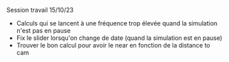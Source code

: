 Session travail 15/10/23

- Calculs qui se lancent à une fréquence trop élevée quand la simulation n'est pas en pause
- Fix le slider lorsqu'on change de date (quand la simulation est en pause)
- Trouver le bon calcul pour avoir le near en fonction de la distance to cam